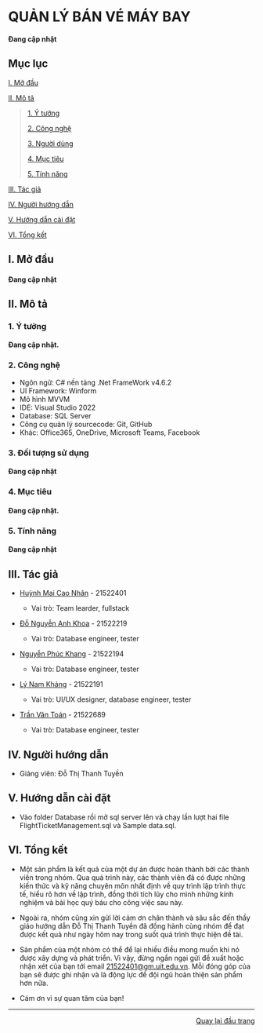 ﻿<div id="Top"></div>

# QUẢN LÝ BÁN VÉ MÁY BAY
#### Đang cập nhật

## Mục lục

 [I. Mở đầu](#Modau)

 [II. Mô tả](#Mota)

> [1. Ý tưởng](#Ytuong)
>
> [2. Công nghệ](#Congnghe)
>
> [3. Người dùng](#Doituongsudung)
>
> [4. Mục tiêu](#Muctieu)
>
> [5. Tính năng](#Tinhnang)

[III. Tác giả](#Tacgia)

[IV. Người hướng dẫn](#Nguoihuongdan)

[V. Hướng dẫn cài đặt](#HuongDanCaiDat)

[VI. Tổng kết](#Tongket)


<!-- MỞ ĐẦU -->
<div id="Modau"></div>

## I. Mở đầu
#### Đang cập nhật
<!-- MÔ TẢ -->
<div id="Mota"></div>

## II. Mô tả

<!-- Ý TƯỞNG -->
<div id="Ytuong"></div>

### 1. Ý tưởng
#### Đang cập nhật.

<div id="Congnghe"></div>

### 2. Công nghệ
* Ngôn ngữ: C# nền tảng .Net FrameWork v4.6.2
* UI Framework: Winform
* Mô hình MVVM
* IDE: Visual Studio 2022
* Database: SQL Server
* Công cụ quản lý sourcecode: Git, GitHub
* Khác: Office365, OneDrive, Microsoft Teams, Facebook

<div id="Doituongsudung"></div>

### 3. Đối tượng sử dụng
#### Đang cập nhật

<div id="Muctieu"></div>

### 4. Mục tiêu
#### Đang cập nhật.

<div id="Tinhnang"></div>

### 5. Tính năng
#### Đang cập nhật
<!-- TÁC GIẢ -->
<div id="Tacgia"></div>

## III. Tác giả

* [Huỳnh Mai Cao Nhân](https://github.com/HuynhNhan0330) - 21522401
    * Vai trò: Team learder, fullstack

* [Đỗ Nguyễn Anh Khoa](https://github.com/KhoaAnhDoNguyen) - 21522219
    * Vai trò: Database engineer, tester

* [Nguyễn Phúc Khang](https://github.com/Khang2561) - 21522194
    * Vai trò: Database engineer, tester

* [Lý Nam Kháng](https://github.com/lynamkhang) - 21522191
    * Vai trò: UI/UX designer, database engineer, tester

* [Trần Văn Toán]() - 21522689
    * Vai trò: Database engineer, tester

<!-- NGƯỜI HƯỚNG DẪN -->
<div id="Nguoihuongdan"></div>

## IV. Người hướng dẫn
* Giảng viên: Đỗ Thị Thanh Tuyền

<!-- HƯỚNG DẪN SỬ DỤNG -->
<div id="HuongDanCaiDat"></div>

## V. Hướng dẫn cài đặt
* Vào folder Database rồi mở sql server lên và chạy lần lượt hai file FlightTicketManagement.sql và Sample data.sql.

<!-- TỔNG KẾT -->
<div id="Tongket"></div>

## VI. Tổng kết
* Một sản phẩm là kết quả của một dự án được hoàn thành bởi các thành viên trong nhóm. Qua quá trình này, các thành viên đã có được những kiến ​​thức và kỹ năng chuyên môn nhất định về quy trình lập trình thực tế, hiểu rõ hơn về lập trình, đồng thời tích lũy cho mình những kinh nghiệm và bài học quý báu cho công việc sau này.

* Ngoài ra, nhóm cũng xin gửi lời cảm ơn chân thành và sâu sắc đến thầy giáo hướng dẫn Đỗ Thị Thanh Tuyền đã đồng hành cùng nhóm để đạt được kết quả như ngày hôm nay trong suốt quá trình thực hiện đề tài.

* Sản phẩm của một nhóm có thể để lại nhiều điều mong muốn khi nó được xây dựng và phát triển. Vì vậy, đừng ngần ngại gửi đề xuất hoặc nhận xét của bạn tới email 21522401@gm.uit.edu.vn. Mỗi đóng góp của bạn sẽ được ghi nhận và là động lực để đội ngũ hoàn thiện sản phẩm hơn nữa.

* Cám ơn vì sự quan tâm của bạn!

---

<p align="right"><a href="#Top">Quay lại đầu trang</a></p>
